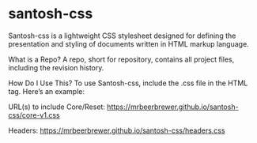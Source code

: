 # santosh-css
Santosh-css is a lightweight CSS stylesheet designed for defining the presentation and styling of documents written in HTML markup language.

What is a Repo?
A repo, short for repository, contains all project files, including the revision history.

How Do I Use This?
To use Santosh-css, include the .css file in the HTML <link> tag. Here’s an example:

URL(s) to include
Core/Reset:
https://mrbeerbrewer.github.io/santosh-css/core-v1.css

Headers:
https://mrbeerbrewer.github.io/santosh-css/headers.css
